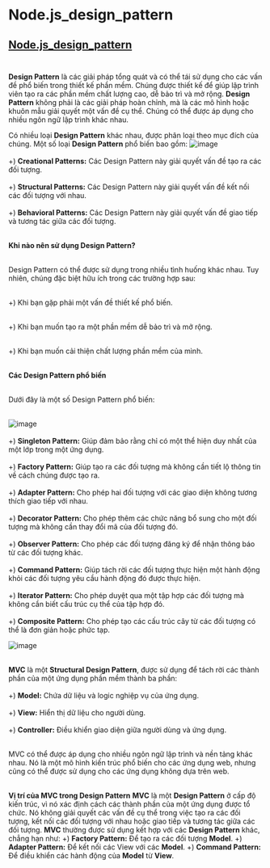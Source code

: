 # Node.js_design_pattern
##  [Node.js_design_pattern](https://stackoverflow.com/questions/32510232/node-js-design-pattern) <br><br>
**Design Pattern** là các giải pháp tổng quát và có thể tái sử dụng cho các vấn đề phổ biến trong thiết kế phần mềm. Chúng được thiết kế để giúp lập trình viên tạo ra các phần mềm chất lượng cao, dễ bảo trì và mở rộng.
**Design Pattern** không phải là các giải pháp hoàn chỉnh, mà là các mô hình hoặc khuôn mẫu giải quyết một vấn đề cụ thể. Chúng có thể được áp dụng cho nhiều ngôn ngữ lập trình khác nhau.

Có nhiều loại **Design Pattern** khác nhau, được phân loại theo mục đích của chúng. Một số loại **Design Pattern** phổ biến bao gồm:
![image](https://github.com/Experimenters1/Node.js_design_pattern/assets/64000769/1e2551fe-e8f3-454c-bf40-97a8ca0e8771) <br><br>
+) **Creational Patterns:**  Các Design Pattern này giải quyết vấn đề tạo ra các đối tượng. <br><br>
+) **Structural Patterns:** Các Design Pattern này giải quyết vấn đề kết nối các đối tượng với nhau. <br><br>
+) **Behavioral Patterns:** Các Design Pattern này giải quyết vấn đề giao tiếp và tương tác giữa các đối tượng. <br><br>

**Khi nào nên sử dụng Design Pattern?** <br><br>

Design Pattern có thể được sử dụng trong nhiều tình huống khác nhau. Tuy nhiên, chúng đặc biệt hữu ích trong các trường hợp sau: <br><br>

+) Khi bạn gặp phải một vấn đề thiết kế phổ biến. <br><br>

+) Khi bạn muốn tạo ra một phần mềm dễ bảo trì và mở rộng. <br><br>

+) Khi bạn muốn cải thiện chất lượng phần mềm của mình. <br><br>

**Các Design Pattern phổ biến** <br><br>

Dưới đây là một số Design Pattern phổ biến: <br><br>

![image](https://github.com/Experimenters1/Node.js_design_pattern/assets/64000769/428e0b19-5158-4cd3-945f-55db450fed50) <br><br>
+) **Singleton Pattern:** Giúp đảm bảo rằng chỉ có một thể hiện duy nhất của một lớp trong một ứng dụng. <br><br>
+) **Factory Pattern:** Giúp tạo ra các đối tượng mà không cần tiết lộ thông tin về cách chúng được tạo ra. <br><br>
+) **Adapter Pattern:** Cho phép hai đối tượng với các giao diện không tương thích giao tiếp với nhau. <br><br>
+) **Decorator Pattern:** Cho phép thêm các chức năng bổ sung cho một đối tượng mà không cần thay đổi mã của đối tượng đó. <br><br>
+) **Observer Pattern:** Cho phép các đối tượng đăng ký để nhận thông báo từ các đối tượng khác. <br><br>
+) **Command Pattern:** Giúp tách rời các đối tượng thực hiện một hành động khỏi các đối tượng yêu cầu hành động đó được thực hiện. <br><br>
+) **Iterator Pattern:** Cho phép duyệt qua một tập hợp các đối tượng mà không cần biết cấu trúc cụ thể của tập hợp đó.<br><br>
+) **Composite Pattern:** Cho phép tạo các cấu trúc cây từ các đối tượng có thể là đơn giản hoặc phức tạp.

![image](https://github.com/Experimenters1/Node.js_design_pattern/assets/64000769/5e9531bc-a778-407c-97b4-61eacdd49d3b) <br><br>

**MVC** là một **Structural Design Pattern**, được sử dụng để tách rời các thành phần của một ứng dụng phần mềm thành ba phần: <br><br>
+) **Model:** Chứa dữ liệu và logic nghiệp vụ của ứng dụng. <br><br>
+) **View:** Hiển thị dữ liệu cho người dùng. <br><br>
+) **Controller:** Điều khiển giao diện giữa người dùng và ứng dụng. <br><br>

MVC có thể được áp dụng cho nhiều ngôn ngữ lập trình và nền tảng khác nhau. Nó là một mô hình kiến trúc phổ biến cho các ứng dụng web, nhưng cũng có thể được sử dụng cho các ứng dụng không dựa trên web.<br><br>

**Vị trí của MVC trong Design Pattern**
**MVC** là một **Design Pattern** ở cấp độ kiến trúc, vì nó xác định cách các thành phần của một ứng dụng được tổ chức. Nó không giải quyết các vấn đề cụ thể trong việc tạo ra các đối tượng, kết nối các đối tượng với nhau hoặc giao tiếp và tương tác giữa các đối tượng.
**MVC** thường được sử dụng kết hợp với các **Design Pattern** khác, chẳng hạn như:
+) **Factory Pattern:** Để tạo ra các đối tượng **Model**.
+) **Adapter Pattern:** Để kết nối các View với các **Model**.
+) **Command Pattern:** Để điều khiển các hành động của **Model** từ **View**.


